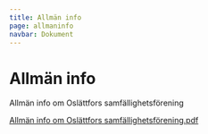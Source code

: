 ```yaml
---
title: Allmän info
page: allmaninfo
navbar: Dokument
---
```


# Allmän info

Allmän info om Oslättfors samfällighetsförening

<a href="/assets/files/Allmän info om Oslättfors samfällighetsförening.pdf" target="_blank" class="btn btn-outline-dark"><i class="fa fa-file-pdf fa-xl"></i> Allmän info om Oslättfors samfällighetsförening.pdf</a>